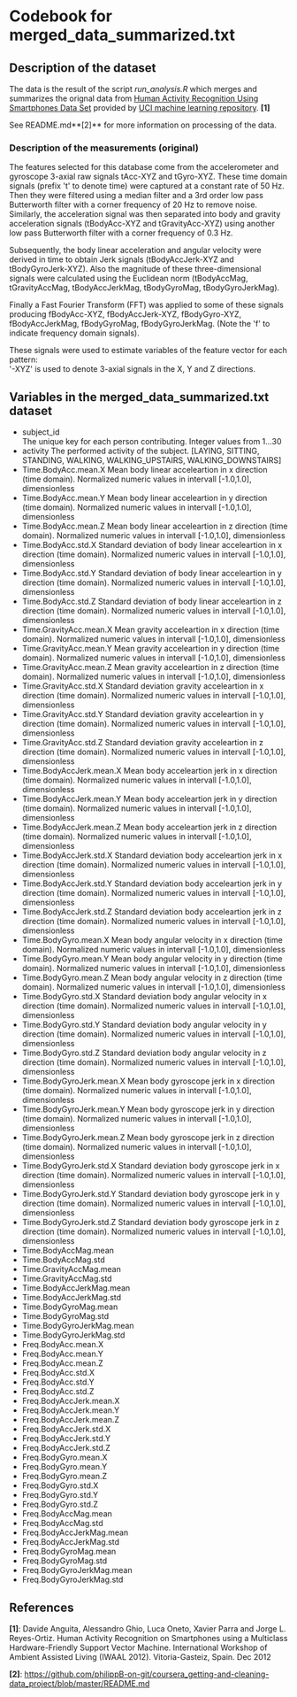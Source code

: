# Codebook for merged_data_summarized.txt

## Description of the dataset
The data is the result of the script *run_analysis.R* which merges and summarizes the orignal data from [Human Activity Recognition Using Smartphones Data Set](https://d396qusza40orc.cloudfront.net/getdata%2Fprojectfiles%2FUCI%20HAR%20Dataset.zip) provided by [UCI machine learning repository](http://archive.ics.uci.edu/ml/datasets/Human+Activity+Recognition+Using+Smartphones). **[1]**

See README.md**[2]** for more information on processing of the data.

### Description of the measurements (original)
The features selected for this database come from the accelerometer and gyroscope 3-axial raw signals tAcc-XYZ and tGyro-XYZ. These time domain signals (prefix 't' to denote time) were captured at a constant rate of 50 Hz. Then they were filtered using a median filter and a 3rd order low pass Butterworth filter with a corner frequency of 20 Hz to remove noise. Similarly, the acceleration signal was then separated into body and gravity acceleration signals (tBodyAcc-XYZ and tGravityAcc-XYZ) using another low pass Butterworth filter with a corner frequency of 0.3 Hz. 

Subsequently, the body linear acceleration and angular velocity were derived in time to obtain Jerk signals (tBodyAccJerk-XYZ and tBodyGyroJerk-XYZ). Also the magnitude of these three-dimensional signals were calculated using the Euclidean norm (tBodyAccMag, tGravityAccMag, tBodyAccJerkMag, tBodyGyroMag, tBodyGyroJerkMag). 

Finally a Fast Fourier Transform (FFT) was applied to some of these signals producing fBodyAcc-XYZ, fBodyAccJerk-XYZ, fBodyGyro-XYZ, fBodyAccJerkMag, fBodyGyroMag, fBodyGyroJerkMag. (Note the 'f' to indicate frequency domain signals). 

These signals were used to estimate variables of the feature vector for each pattern:  
'-XYZ' is used to denote 3-axial signals in the X, Y and Z directions.

## Variables in the merged_data_summarized.txt dataset
* subject_id  
The unique key for each person contributing. Integer values from 1...30
* activity
The performed activity of the subject. [LAYING, SITTING, STANDING, WALKING, WALKING_UPSTAIRS, WALKING_DOWNSTAIRS]
* Time.BodyAcc.mean.X
Mean body linear acceleartion in x direction (time domain). Normalized numeric values in intervall [-1.0,1.0], dimensionless
* Time.BodyAcc.mean.Y
Mean body linear acceleartion in y direction (time domain). Normalized numeric values in intervall [-1.0,1.0], dimensionless
* Time.BodyAcc.mean.Z
Mean body linear acceleartion in z direction (time domain). Normalized numeric values in intervall [-1.0,1.0], dimensionless
* Time.BodyAcc.std.X
Standard deviation of body linear acceleartion in x direction (time domain). Normalized numeric values in intervall [-1.0,1.0], dimensionless
* Time.BodyAcc.std.Y
Standard deviation of body linear acceleartion in y direction (time domain). Normalized numeric values in intervall [-1.0,1.0], dimensionless
* Time.BodyAcc.std.Z
Standard deviation of body linear acceleartion in z direction (time domain). Normalized numeric values in intervall [-1.0,1.0], dimensionless
* Time.GravityAcc.mean.X
Mean gravity acceleartion in x direction (time domain). Normalized numeric values in intervall [-1.0,1.0], dimensionless
* Time.GravityAcc.mean.Y
Mean gravity acceleartion in y direction (time domain). Normalized numeric values in intervall [-1.0,1.0], dimensionless
* Time.GravityAcc.mean.Z
Mean gravity acceleartion in z direction (time domain). Normalized numeric values in intervall [-1.0,1.0], dimensionless
* Time.GravityAcc.std.X
Standard deviation gravity acceleartion in x direction (time domain). Normalized numeric values in intervall [-1.0,1.0], dimensionless
* Time.GravityAcc.std.Y
Standard deviation gravity acceleartion in y direction (time domain). Normalized numeric values in intervall [-1.0,1.0], dimensionless
* Time.GravityAcc.std.Z
Standard deviation gravity acceleartion in z direction (time domain). Normalized numeric values in intervall [-1.0,1.0], dimensionless
* Time.BodyAccJerk.mean.X
Mean body acceleartion jerk in x direction (time domain). Normalized numeric values in intervall [-1.0,1.0], dimensionless
* Time.BodyAccJerk.mean.Y
Mean body acceleartion jerk in y direction (time domain). Normalized numeric values in intervall [-1.0,1.0], dimensionless
* Time.BodyAccJerk.mean.Z
Mean body acceleartion jerk in z direction (time domain). Normalized numeric values in intervall [-1.0,1.0], dimensionless
* Time.BodyAccJerk.std.X
Standard deviation body acceleartion jerk in x direction (time domain). Normalized numeric values in intervall [-1.0,1.0], dimensionless
* Time.BodyAccJerk.std.Y
Standard deviation body acceleartion jerk in y direction (time domain). Normalized numeric values in intervall [-1.0,1.0], dimensionless
* Time.BodyAccJerk.std.Z
Standard deviation body acceleartion jerk in z direction (time domain). Normalized numeric values in intervall [-1.0,1.0], dimensionless
* Time.BodyGyro.mean.X
Mean body angular velocity in x direction (time domain). Normalized numeric values in intervall [-1.0,1.0], dimensionless
* Time.BodyGyro.mean.Y
Mean body angular velocity in y direction (time domain). Normalized numeric values in intervall [-1.0,1.0], dimensionless
* Time.BodyGyro.mean.Z
Mean body angular velocity in z direction (time domain). Normalized numeric values in intervall [-1.0,1.0], dimensionless
* Time.BodyGyro.std.X
Standard deviation body angular velocity in x direction (time domain). Normalized numeric values in intervall [-1.0,1.0], dimensionless
* Time.BodyGyro.std.Y
Standard deviation body angular velocity in y direction (time domain). Normalized numeric values in intervall [-1.0,1.0], dimensionless
* Time.BodyGyro.std.Z
Standard deviation body angular velocity in z direction (time domain). Normalized numeric values in intervall [-1.0,1.0], dimensionless
* Time.BodyGyroJerk.mean.X
Mean body gyroscope jerk in x direction (time domain). Normalized numeric values in intervall [-1.0,1.0], dimensionless
* Time.BodyGyroJerk.mean.Y
Mean body gyroscope jerk in y direction (time domain). Normalized numeric values in intervall [-1.0,1.0], dimensionless
* Time.BodyGyroJerk.mean.Z
Mean body gyroscope jerk in z direction (time domain). Normalized numeric values in intervall [-1.0,1.0], dimensionless
* Time.BodyGyroJerk.std.X
Standard deviation body gyroscope jerk in x direction (time domain). Normalized numeric values in intervall [-1.0,1.0], dimensionless
* Time.BodyGyroJerk.std.Y
Standard deviation body gyroscope jerk in y direction (time domain). Normalized numeric values in intervall [-1.0,1.0], dimensionless
* Time.BodyGyroJerk.std.Z
Standard deviation body gyroscope jerk in z direction (time domain). Normalized numeric values in intervall [-1.0,1.0], dimensionless
* Time.BodyAccMag.mean
* Time.BodyAccMag.std
* Time.GravityAccMag.mean
* Time.GravityAccMag.std
* Time.BodyAccJerkMag.mean
* Time.BodyAccJerkMag.std
* Time.BodyGyroMag.mean
* Time.BodyGyroMag.std
* Time.BodyGyroJerkMag.mean
* Time.BodyGyroJerkMag.std
* Freq.BodyAcc.mean.X
* Freq.BodyAcc.mean.Y
* Freq.BodyAcc.mean.Z
* Freq.BodyAcc.std.X
* Freq.BodyAcc.std.Y
* Freq.BodyAcc.std.Z
* Freq.BodyAccJerk.mean.X
* Freq.BodyAccJerk.mean.Y
* Freq.BodyAccJerk.mean.Z
* Freq.BodyAccJerk.std.X
* Freq.BodyAccJerk.std.Y
* Freq.BodyAccJerk.std.Z
* Freq.BodyGyro.mean.X
* Freq.BodyGyro.mean.Y
* Freq.BodyGyro.mean.Z
* Freq.BodyGyro.std.X
* Freq.BodyGyro.std.Y
* Freq.BodyGyro.std.Z
* Freq.BodyAccMag.mean
* Freq.BodyAccMag.std
* Freq.BodyAccJerkMag.mean
* Freq.BodyAccJerkMag.std
* Freq.BodyGyroMag.mean
* Freq.BodyGyroMag.std
* Freq.BodyGyroJerkMag.mean
* Freq.BodyGyroJerkMag.std

## References
**[1]**: Davide Anguita, Alessandro Ghio, Luca Oneto, Xavier Parra and Jorge L. Reyes-Ortiz. Human Activity Recognition on Smartphones using a Multiclass Hardware-Friendly Support Vector Machine. International Workshop of Ambient Assisted Living (IWAAL 2012). Vitoria-Gasteiz, Spain. Dec 2012

**[2]**: https://github.com/philippB-on-git/coursera_getting-and-cleaning-data_project/blob/master/README.md
